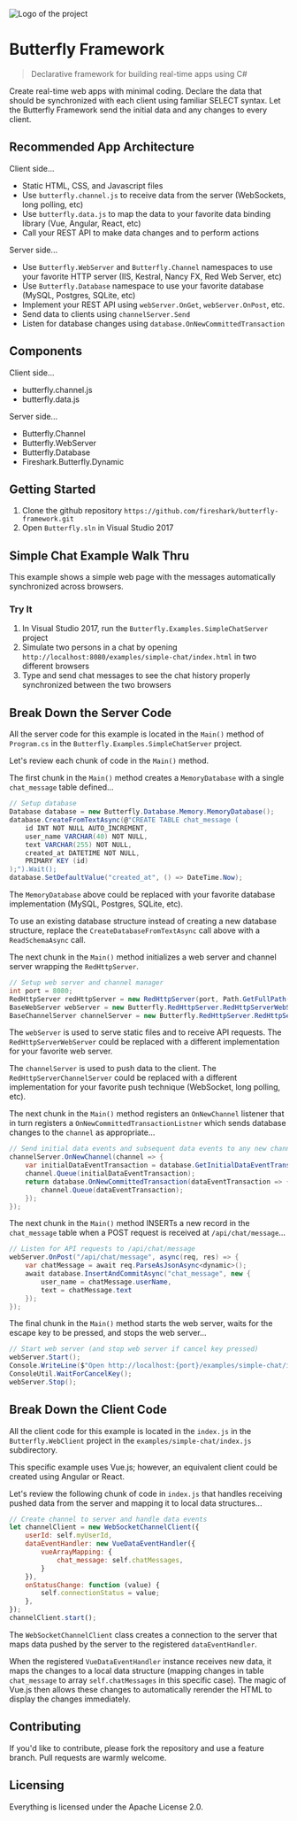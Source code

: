 ![Logo of the project](https://raw.githubusercontent.com/jehna/readme-best-practices/master/sample-logo.png)

# Butterfly Framework
> Declarative framework for building real-time apps using C#

Create real-time web apps with minimal coding.  Declare the data that should be synchronized with each client using familiar SELECT syntax. Let the Butterfly Framework send the initial data and any changes to every client.

## Recommended App Architecture
Client side...

- Static HTML, CSS, and Javascript files
- Use `butterfly.channel.js` to receive data from the server (WebSockets, long polling, etc)
- Use `butterfly.data.js` to map the data to your favorite data binding library (Vue, Angular, React, etc)
- Call your REST API to make data changes and to perform actions

Server side...

- Use `Butterfly.WebServer` and `Butterfly.Channel` namespaces to use your favorite HTTP server (IIS, Kestral, Nancy FX, Red Web Server, etc)
- Use `Butterfly.Database` namespace to use your favorite database (MySQL, Postgres, SQLite, etc) 
- Implement your REST API using `webServer.OnGet`, `webServer.OnPost`, etc.
- Send data to clients using `channelServer.Send`
- Listen for database changes using `database.OnNewCommittedTransaction`

## Components
Client side...

- butterfly.channel.js
- butterfly.data.js

Server side...

- Butterfly.Channel
- Butterfly.WebServer
- Butterfly.Database
- Fireshark.Butterfly.Dynamic

## Getting Started

1. Clone the github repository `https://github.com/fireshark/butterfly-framework.git`
1. Open `Butterfly.sln` in Visual Studio 2017

## Simple Chat Example Walk Thru

This example shows a simple web page with the messages automatically synchronized across browsers.

### Try It

1. In Visual Studio 2017, run the `Butterfly.Examples.SimpleChatServer` project
1. Simulate two persons in a chat by opening `http://localhost:8080/examples/simple-chat/index.html` in two different browsers 
1. Type and send chat messages to see the chat history properly synchronized between the two browsers

## Break Down the Server Code

All the server code for this example is located in the `Main()` method of `Program.cs` in the `Butterfly.Examples.SimpleChatServer` project.  

Let's review each chunk of code in the `Main()` method.

The first chunk in the `Main()` method creates a `MemoryDatabase` with a single `chat_message` table defined...

```csharp
// Setup database
Database database = new Butterfly.Database.Memory.MemoryDatabase();
database.CreateFromTextAsync(@"CREATE TABLE chat_message (
	id INT NOT NULL AUTO_INCREMENT,
	user_name VARCHAR(40) NOT NULL,
	text VARCHAR(255) NOT NULL,
	created_at DATETIME NOT NULL,
	PRIMARY KEY (id)
);").Wait();
database.SetDefaultValue("created_at", () => DateTime.Now);
```

The `MemoryDatabase` above could be replaced with your favorite database implementation (MySQL, Postgres, SQLite, etc).  

To use an existing database structure instead of creating a new database structure, replace the `CreateDatabaseFromTextAsync` call above with a `ReadSchemaAsync` call.

The next chunk in the `Main()` method initializes a web server and channel server wrapping the `RedHttpServer`.

```csharp
// Setup web server and channel manager
int port = 8080;
RedHttpServer redHttpServer = new RedHttpServer(port, Path.GetFullPath(Path.Combine(Environment.CurrentDirectory, @"..\..\..\Butterfly.WebClient")));
BaseWebServer webServer = new Butterfly.RedHttpServer.RedHttpServerWebServer(redHttpServer);
BaseChannelServer channelServer = new Butterfly.RedHttpServer.RedHttpServerChannelServer(redHttpServer);
```

The `webServer` is used to serve static files and to receive API requests.  The `RedHttpServerWebServer` could be replaced with a different implementation for your favorite web server.

The `channelServer` is used to push data to the client. The `RedHttpServerChannelServer` could be replaced with a different implementation for your favorite push technique (WebSocket, long polling, etc).

The next chunk in the `Main()` method registers an `OnNewChannel` listener that in turn registers a `OnNewCommittedTransactionListner` which sends database changes to the `channel` as appropriate...

```csharp
// Send initial data events and subsequent data events to any new channels created
channelServer.OnNewChannel(channel => {
    var initialDataEventTransaction = database.GetInitialDataEventTransactionAsync("chat_message").Result;
    channel.Queue(initialDataEventTransaction);
    return database.OnNewCommittedTransaction(dataEventTransaction => {
        channel.Queue(dataEventTransaction);
    });
});
```

The next chunk in the `Main()` method INSERTs a new record in the `chat_message` table when a POST request is received at `/api/chat/message`...

```csharp
// Listen for API requests to /api/chat/message
webServer.OnPost("/api/chat/message", async(req, res) => {
    var chatMessage = await req.ParseAsJsonAsync<dynamic>();
    await database.InsertAndCommitAsync("chat_message", new {
        user_name = chatMessage.userName,
        text = chatMessage.text
    });
});
```

The final chunk in the `Main()` method starts the web server, waits for the escape key to be pressed, and stops the web server...

```csharp
// Start web server (and stop web server if cancel key pressed)
webServer.Start();
Console.WriteLine($"Open http://localhost:{port}/examples/simple-chat/index.html in different browsers (or under different personas in Chrome)");
ConsoleUtil.WaitForCancelKey();
webServer.Stop();
```

## Break Down the Client Code

All the client code for this example is located in the `index.js` in the `Butterfly.WebClient` project in the `examples/simple-chat/index.js` subdirectory.  

This specific example uses Vue.js; however, an equivalent client could be created using Angular or React.

Let's review the following chunk of code in `index.js` that handles receiving pushed data from the server and mapping it to local data structures...

```js
// Create channel to server and handle data events
let channelClient = new WebSocketChannelClient({
    userId: self.myUserId,
    dataEventHandler: new VueDataEventHandler({
        vueArrayMapping: {
            chat_message: self.chatMessages,
        }
    }),
    onStatusChange: function (value) {
        self.connectionStatus = value;
    },
});
channelClient.start();
```

The `WebSocketChannelClient` class creates a connection to the server that maps data pushed by the server to the registered `dataEventHandler`.

When the registered `VueDataEventHandler` instance receives new data, it maps the changes to a local data structure (mapping changes in table `chat_message` to array `self.chatMessages` in this specific case).  The magic of Vue.js then allows these changes to automatically rerender the HTML to display the changes immediately.

## Contributing

If you'd like to contribute, please fork the repository and use a feature
branch. Pull requests are warmly welcome.

## Licensing

Everything is licensed under the Apache License 2.0.

